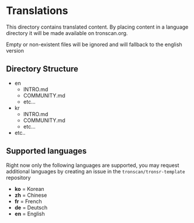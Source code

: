 Translations
============

This directory contains translated content. By placing content in a language directory 
it will be made available on tronscan.org. 

Empty or non-existent files will be ignored and will fallback to the english version

## Directory Structure

* en
  * INTRO.md
  * COMMUNITY.md
  * etc...
* kr
  * INTRO.md
  * COMMUNITY.md
  * etc...
* etc..

## Supported languages

Right now only the following languages are supported, you may request additional languages
by creating an issue in the `tronscan/tronsr-template` repository

* __ko__ = Korean
* __zh__ = Chinese
* __fr__ = French
* __de__ = Deutsch
* __en__ = English
